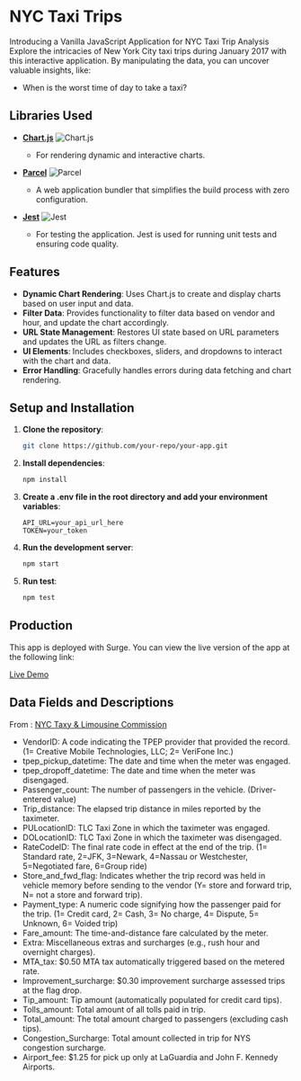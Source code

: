 # NYC Taxi Trips
Introducing a Vanilla JavaScript Application for NYC Taxi Trip Analysis
Explore the intricacies of New York City taxi trips during January 2017 with this interactive application. By manipulating the data, you can uncover valuable insights, like:

- When is the worst time of day to take a taxi?

## Libraries Used

- **[Chart.js](https://www.chartjs.org/)** ![Chart.js](https://img.shields.io/badge/Chart.js-%20-green?style=flat&logo=chartdotjs)
  - For rendering dynamic and interactive charts.

- **[Parcel](https://parceljs.org/)** ![Parcel](https://img.shields.io/badge/Parcel-%20-blue?style=flat&logo=parcel)
  - A web application bundler that simplifies the build process with zero configuration.

- **[Jest](https://jestjs.io/)** ![Jest](https://img.shields.io/badge/Jest-%20-red?style=flat&logo=jest)
  - For testing the application. Jest is used for running unit tests and ensuring code quality.

## Features

- **Dynamic Chart Rendering**: Uses Chart.js to create and display charts based on user input and data.
- **Filter Data**: Provides functionality to filter data based on vendor and hour, and update the chart accordingly.
- **URL State Management**: Restores UI state based on URL parameters and updates the URL as filters change.
- **UI Elements**: Includes checkboxes, sliders, and dropdowns to interact with the chart and data.
- **Error Handling**: Gracefully handles errors during data fetching and chart rendering.

## Setup and Installation

1. **Clone the repository**:
   ```sh
   git clone https://github.com/your-repo/your-app.git

2. **Install dependencies**:
   ```sh
   npm install

3. **Create a .env file in the root directory and add your environment variables**:
   ```env
   API_URL=your_api_url_here
   TOKEN=your_token

4. **Run the development server**:
   ```sh
   npm start

5. **Run test**:
   ```sh
   npm test

## Production
This app is deployed with Surge. You can view the live version of the app at the following link:

[Live Demo](https://mushy-balance.surge.sh/?vendor=all&hour=all)

## Data Fields and Descriptions
From : [NYC Taxy & Limousine Commission](https://www.nyc.gov/site/tlc/about/tlc-trip-record-data.page)


- VendorID:	A code indicating the TPEP provider that provided the record. (1= Creative Mobile Technologies, LLC; 2= VeriFone Inc.)
- tpep_pickup_datetime:	The date and time when the meter was engaged.
- tpep_dropoff_datetime:	The date and time when the meter was disengaged.
- Passenger_count:	The number of passengers in the vehicle. (Driver-entered value)
- Trip_distance:	The elapsed trip distance in miles reported by the taximeter.
- PULocationID:	TLC Taxi Zone in which the taximeter was engaged.
- DOLocationID:	TLC Taxi Zone in which the taximeter was disengaged.
- RateCodeID:	The final rate code in effect at the end of the trip. (1= Standard rate, 2=JFK, 3=Newark, 4=Nassau or Westchester, 5=Negotiated fare, 6=Group ride)
- Store_and_fwd_flag:	Indicates whether the trip record was held in vehicle memory before sending to the vendor (Y= store and forward trip, N= not a store and forward trip).
- Payment_type:	A numeric code signifying how the passenger paid for the trip. (1= Credit card, 2= Cash, 3= No charge, 4= Dispute, 5= Unknown, 6= Voided trip)
- Fare_amount:	The time-and-distance fare calculated by the meter.
- Extra:	Miscellaneous extras and surcharges (e.g., rush hour and overnight charges).
- MTA_tax:	$0.50 MTA tax automatically triggered based on the metered rate.
- Improvement_surcharge:	$0.30 improvement surcharge assessed trips at the flag drop.
- Tip_amount:	Tip amount (automatically populated for credit card tips).
- Tolls_amount:	Total amount of all tolls paid in trip.
- Total_amount:	The total amount charged to passengers (excluding cash tips).
- Congestion_Surcharge:	Total amount collected in trip for NYS congestion surcharge.
- Airport_fee:	$1.25 for pick up only at LaGuardia and John F. Kennedy Airports.
